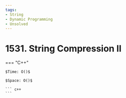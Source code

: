 ```yaml
---
tags:
- String
- Dynamic Programming
- Unsolved
---
```



# 1531. String Compression II

=== "C++"

    $Time: O()$

    $Space: O()$

    ``` c++
    ```
